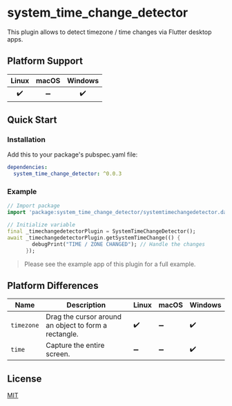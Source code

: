 # system_time_change_detector


This plugin allows to detect timezone / time changes via Flutter desktop apps.


## Platform Support

| Linux | macOS | Windows |
| :---: | :---: | :-----: |
|  ✔️   |  ➖   |   ✔️    |

## Quick Start

### Installation

Add this to your package's pubspec.yaml file:

```yaml
dependencies:
  system_time_change_detector: ^0.0.3
```

### Example
``` dart
// Import package
import 'package:system_time_change_detector/systemtimechangedetector.dart';

// Initialize variable
final _timechangedetectorPlugin = SystemTimeChangeDetector();
await _timechangedetectorPlugin.getSystemTimeChange(() {
        debugPrint("TIME / ZONE CHANGED"); // Handle the changes
      });
```


> Please see the example app of this plugin for a full example.

## Platform Differences

| Name     | Description                                                                        | Linux | macOS | Windows |
| -------- | ---------------------------------------------------------------------------------- | ----- | ----- | ------- |
| `timezone` | Drag the cursor around an object to form a rectangle.                          | ✔️    | ➖  | ✔️ |
| `time` | Capture the entire screen.                                                         | ➖    | ➖  | ✔️ |


## License

[MIT](./LICENSE)
